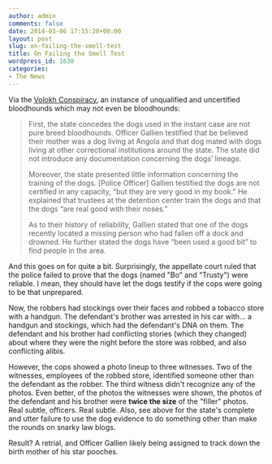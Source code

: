 ```yaml
---
author: admin
comments: false
date: 2014-03-06 17:15:28+00:00
layout: post
slug: on-failing-the-smell-test
title: On Failing the Smell Test
wordpress_id: 1630
categories:
- The News
---
```


Via the [Volokh Conspiracy](http://www.washingtonpost.com/news/volokh-conspiracy/wp/2014/03/06/bloodhound-law/), an instance of unqualified and uncertified bloodhounds which may not even be bloodhounds:

> First, the state concedes the dogs used in the instant case are not pure breed bloodhounds. Officer Gallien testified that be believed their mother was a dog living at Angola and that dog mated with dogs living at other correctional institutions around the state. The state did not introduce any documentation concerning the dogs’ lineage.
>
> Moreover, the state presented little information concerning the training of the dogs. [Police Officer] Gallien testified the dogs are not certified in any capacity, “but they are very good in my book.” He explained that trustees at the detention center train the dogs and that the dogs “are real good with their noses.”
>
> As to their history of reliability, Gallien stated that one of the dogs recently located a missing person who had fallen off a dock and drowned. He further stated the dogs have “been used a good bit” to find people in the area.

And this goes on for quite a bit. Surprisingly, the appellate court ruled that the police failed to prove that the dogs (named "Bo" and "Trusty") were reliable. I mean, they should have let the dogs testify if the cops were going to be that unprepared.

Now, the robbers had stockings over their faces and robbed a tobacco store with a handgun. The defendant's brother was arrested in his car with… a handgun and stockings, which had the defendant's DNA on them. The defendant and his brother had conflicting stories (which they changed) about where they were the night before the store was robbed, and also conflicting alibis. 

However, the cops showed a photo lineup to three witnesses. Two of the witnesses, employees of the robbed store, identified someone other than the defendant as the robber. The third witness didn't recognize any of the photos. Even better, of the photos the witnesses were shown, the photos of the defendant and his brother were **twice the size** of the "filler" photos. Real subtle, officers. Real subtle. Also, see above for the state's complete and utter failure to use the dog evidence to do something other than make the rounds on snarky law blogs.

Result? A retrial, and Officer Gallien likely being assigned to track down the birth mother of his star pooches.
